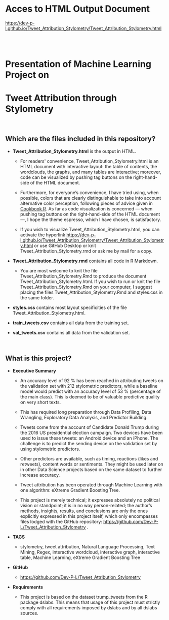 # Acces to HTML Output Document

https://dev-p-l.github.io/Tweet_Attribution_Stylometry/Tweet_Attribution_Stylometry.html

<br>
<br>

# Presentation of Machine Learning Project on
# Tweet Attribution through Stylometry

<br>

## Which are the files included in this repository?

* **Tweet_Attribution_Stylometry.html** is the output in HTML. 

  * For readers' convenience, Tweet_Attribution_Stylometry.html is an HTML document with interactive layout: the table of contents, the wordclouds, the graphs, and many tables are interactive; moreover, code can be visualized by pushing tag buttons on the right-hand-side of the HTML document.

  * Furthermore, for everyone’s convenience, I have tried using, when possible, colors that are clearly distinguishable to take into account alternative color perception, following pieces of advice given in [Cookbook R](http://www.cookbook-r.com/Graphs/Colors_(ggplot2)/). As far as code visualization is concerned — when pushing tag buttons on the right-hand-side of the HTML document —, I hope the theme espresso, which I have chosen, is satisfactory.

  * If you wish to visualize Tweet_Attribution_Stylometry.html, you can activate the hyperlink https://dev-p-l.github.io/Tweet_Attribution_Stylometry/Tweet_Attribution_Stylometry.html or use GitHub Desktop or knit Tweet_Attribution_Stylometry.rmd or ask me by mail for a copy. 

* **Tweet_Attribution_Stylometry.rmd** contains all code in R Markdown. 

  * You are most welcome to knit the file Tweet_Attribution_Stylometry.Rmd to produce the document Tweet_Attribution_Stylometry.html. If you wish to run or knit the file Tweet_Attribution_Stylometry.Rmd on your computer, I suggest placing the files Tweet_Attribution_Stylometry.Rmd and styles.css in the same folder.

* **styles.css** contains most layout specificities of the file Tweet_Attribution_Stylometry.html.

* **train_tweets.csv** contains all data from the training set.

* **val_tweets.csv** contains all data from the validation set.

<br>

## What is this project?

* **Executive Summary**

  * An accuracy level of 92 % has been reached in attributing tweets on the validation set with 212 stylometric predictors, while a baseline model would predict with an accuracy level of 53 % (percentage of the main class). This is deemed to be of valuable predictive quality on very short texts.

  * This has required long preparation through Data Profiling, Data Wrangling, Exploratory Data Analysis, and Predictor Building.

  * Tweets come from the account of Candidate Donald Trump during the 2016 US presidential election campaign. Two devices have been used to issue these tweets: an Android device and an iPhone. The challenge is to predict the sending device on the validation set by using stylometric predictors.

  * Other predictors are available, such as timing, reactions (likes and retweets), content words or sentiments. They might be used later on in other Data Science projects based on the same dataset to further increase accuracy.

  * Tweet attribution has been operated through Machine Learning with one algorithm: eXtreme Gradient Boosting Tree.

  * This project is merely technical; it expresses absolutely no political vision or standpoint; it is in no way person-related; the author’s methods, insights, results, and conclusions are only the ones explicitly expressed in this project itself, which only encompasses files lodged with the GitHub repository: https://github.com/Dev-P-L/Tweet_Attribution_Stylometry .

* **TAGS**

  * stylometry, tweet attribution, Natural Language Processing, Text Mining, Regex, interactive wordcloud, interactive graph, interactive table, Machine Learning, eXtreme Gradient Boosting Tree

* **GitHub**

  * https://github.com/Dev-P-L/Tweet_Attribution_Stylometry

* **Requirements**

  * This project is based on the dataset trump_tweets from the R package dslabs. This means that usage of this project must strictly comply with all requirements imposed by dslabs and by all dslabs sources.
